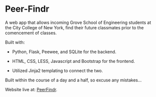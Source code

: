 Peer-Findr
==========

A web app that allows incoming Grove School of Engineering students at the City College of New York,
find their future classmates prior to the comencement of classes. 

Built with:  

  * Python, Flask, Peewee, and SQLite for the backend. 
  
  * HTML, CSS, LESS, Javascript and Bootstrap for the frontend.
  
  * Utilized Jinja2 templating to connect the two.

Built within the course of a day and a half, so excuse any mistakes...

Website live at: [PeerFindr](http://peerfindr.pythonanywhere.com/).

